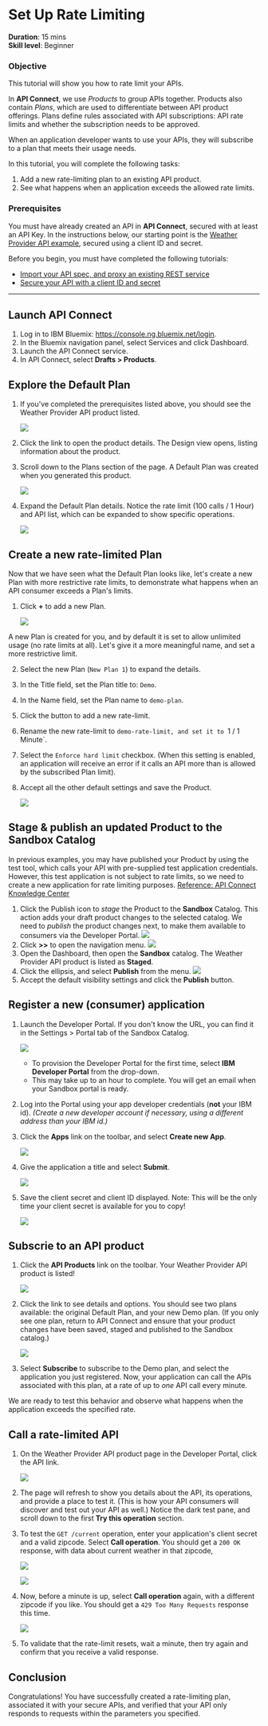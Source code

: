 # Set Up Rate Limiting
**Duration**: 15 mins  
**Skill level**: Beginner  


### Objective
This tutorial will show you how to rate limit your APIs.

In **API Connect**, we use *Products* to group APIs together. Products also contain *Plans*, which are used to differentiate between API product offerings. Plans define rules associated with API subscriptions: API rate limits and whether the subscription needs to be approved.

When an application developer wants to use your APIs, they will subscribe to a plan that meets their usage needs.

In this tutorial, you will complete the following tasks:
1. Add a new rate-limiting plan to an existing API product.
2. See what happens when an application exceeds the allowed rate limits.


### Prerequisites
You must have already created an API in **API Connect**, secured with at least an API Key. In the instructions below, our starting point is the [Weather Provider API example](https://github.com/ibm-apiconnect/getting-started/blob/master/bluemix/1a/README.md), secured using a client ID and secret.

Before you begin, you must have completed the following tutorials:
- [Import your API spec, and proxy an existing REST service](https://github.com/ibm-apiconnect/getting-started/blob/master/bluemix/1a/README.md)
- [Secure your API with a client ID and secret](https://github.com/ibm-apiconnect/getting-started/blob/master/bluemix/2a/README.md)

---
## Launch API Connect

1. Log in to IBM Bluemix: https://console.ng.bluemix.net/login.
1. In the Bluemix navigation panel, select Services and click Dashboard.
1. Launch the API Connect service.
1. In API Connect, select **Drafts > Products**.

## Explore the Default Plan
1. If you've completed the prerequisites listed above, you should see the Weather Provider API product listed. 

   ![](./images/draftproducts.png)      

2. Click the link to open the product details. The Design view opens, listing information about the product.
3. Scroll down to the Plans section of the page. A Default Plan was created when you generated this product. 

   ![](./images/defaultplanlist.png)    
4. Expand the Default Plan details. Notice the rate limit (100 calls / 1 Hour) and API list, which can be expanded to show specific operations.

   ![](./images/defaultplandetails.png) 

   
## Create a new rate-limited Plan

Now that we have seen what the Default Plan looks like, let's create a new Plan with more restrictive rate limits, to demonstrate what happens when an API consumer exceeds a Plan's limits. 
1. Click **+** to add a new Plan.
 
    ![](./images/newplanbutton.png) 
    
A new Plan is created for you, and by default it is set to allow unlimited usage (no rate limits at all). Let's give it a more meaningful name, and set a more restrictive limit. 

2. Select the new Plan (`New Plan 1`) to expand the details.
3. In the Title field, set the Plan title to: `Demo`.
4. In the Name field, set the Plan name to `demo-plan`.
5. Click the button to add a new rate-limit.
6. Rename the new rate-limit to `demo-rate-limit, and set it to `1 / 1 Minute`.
7. Select the `Enforce hard limit` checkbox. (When this setting is enabled, an application will receive an error if it calls an API more than is allowed by the subscribed Plan limit).
8. Accept all the other default settings and save the Product.

   ![](./images/demoplan.png) 


## Stage & publish an updated Product to the Sandbox Catalog

In previous examples, you may have published your Product by using the test tool, which calls your API with pre-supplied test application credentials. However, this test application is not subject to rate limits, so we need to create a new application for rate limiting purposes. [Reference: API Connect Knowledge Center](https://www.ibm.com/support/knowledgecenter/SSFS6T/com.ibm.apic.toolkit.doc/tapim_create_product.html)

1. Click the Publish icon to *stage* the Product to the **Sandbox** Catalog. This action adds your draft product changes to the selected catalog. We need to *publish* the product changes next, to make them available to consumers via the Developer Portal.
   ![](./images/stageproduct.png) 
2. Click **>>** to open the navigation menu.
   ![](./images/navigate.png) 
3. Open the Dashboard, then open the **Sandbox** catalog. The Weather Provider API product is listed as **Staged**.
4. Click the ellipsis, and select **Publish** from the menu.
   ![](./images/publish.png) 
5. Accept the default visibility settings and click the **Publish** button.


## Register a new (consumer) application

1. Launch the Developer Portal. If you don't know the URL, you can find it in the Settings > Portal tab of the Sandbox Catalog.

   ![](./images/devportalurl.png)
    - To provision the Developer Portal for the first time, select **IBM Developer Portal** from the drop-down.
    - This may take up to an hour to complete. You will get an email when your Sandbox portal is ready.
2. Log into the Portal using your app developer credentials (**not** your IBM id). _(Create a new developer account if necessary, using a different address than your IBM id.)_
3. Click the **Apps** link on the toolbar, and select **Create new App**.

   ![](./images/createnewapp.png)
4. Give the application a title and select **Submit**.

   ![](./images/mymobileapp.png)
5. Save the client secret and client ID displayed. Note: This will be the only time your client secret is available for you to copy!

   ![](./images/clientidandsecret.png)


## Subscrie to an API product

1. Click the **API Products** link on the toolbar. Your Weather Provider API product is listed! 

   ![](./images/apiproducts.png)
2. Click the link to see details and options. You should see two plans available: the original Default Plan, and your new Demo plan. (If you only see one plan, return to API Connect and ensure that your product changes have been saved, staged and published to the Sandbox catalog.) 

   ![](./images/plans.png)
3. Select **Subscribe** to subscribe to the Demo plan, and select the application you just registered. Now, your application can call the APIs associated with this plan, at a rate of up to *one* API call every minute. 

We are ready to test this behavior and observe what happens when the application exceeds the specified rate.

## Call a rate-limited API

1. On the Weather Provider API product page in the Developer Portal, click the API link.

   ![](./images/weatherproviderapi.png)
2. The page will refresh to show you details about the API, its operations, and provide a place to test it. (This is how your API consumers will discover and test out your API as well.) Notice the dark test pane, and scroll down to the first **Try this operation** section.

3. To test the `GET /current` operation, enter your application's client secret and a valid zipcode. Select **Call operation**. You should get a `200 OK` response, with data about current weather in that zipcode, 

   ![](./images/trythisop-1.png)

   ![](./images/response-1.png)

4. Now, before a minute is up, select **Call operation** again, with a different zipcode if you like. You should get a `429 Too Many Requests` response this time.

   ![](./images/response-2.png)

5. To validate that the rate-limit resets, wait a minute, then try again and confirm that you receive a valid response.


## Conclusion

Congratulations! You have successfully created a rate-limiting plan, associated it with your secure APIs, and verified that your API only responds to requests within the parameters you specified.
